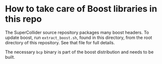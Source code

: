 # How to take care of Boost libraries in this repo

The SuperCollider source repository packages many boost headers.
To update boost, run `extract_boost.sh`, found in this directory,
from the root directory of this repository. See that file for
full details.

The necessary `bcp` binary is part of the boost distribution
and needs to be built.
